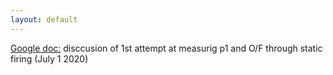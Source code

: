 ```yaml
---
layout: default
---
```


[Google doc:](https://docs.google.com/document/d/1JxKmvcccYgxyxHkK9EasYi_KEzsKsH341RCrCXNK6sM/edit?usp=sharing) disccusion of 1st attempt at measurig p1 and O/F through static firing (July 1 2020)
